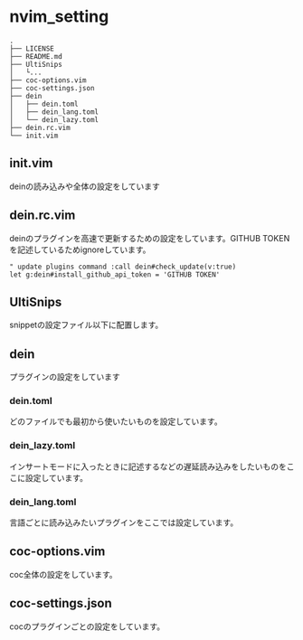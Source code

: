 # nvim_setting

```
.
├── LICENSE
├── README.md
├── UltiSnips
│   └...
├── coc-options.vim
├── coc-settings.json
├── dein
│   ├── dein.toml
│   ├── dein_lang.toml
│   └── dein_lazy.toml
├── dein.rc.vim
└── init.vim
```

## init.vim
deinの読み込みや全体の設定をしています

## dein.rc.vim
deinのプラグインを高速で更新するための設定をしています。GITHUB TOKENを記述しているためignoreしています。

```vim
" update plugins command :call dein#check_update(v:true)
let g:dein#install_github_api_token = 'GITHUB TOKEN'
```

## UltiSnips
snippetの設定ファイル以下に配置します。

## dein
プラグインの設定をしています

### dein.toml
どのファイルでも最初から使いたいものを設定しています。

### dein_lazy.toml
インサートモードに入ったときに記述するなどの遅延読み込みをしたいものをここに設定しています。

### dein_lang.toml
言語ごとに読み込みたいプラグインをここでは設定しています。

## coc-options.vim
coc全体の設定をしています。

## coc-settings.json
cocのプラグインごとの設定をしています。
